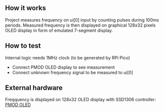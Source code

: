 ## How it works

Project measures frequency on ui[0] input by counting pulses during 100ms periods. Measured frequency is then displayed on graphical 128x32 pixels OLED display in form of emulated 7-segment display.

## How to test

Internal logic needs 1MHz clock (to be generated by RPi Pico)
* Connect PMOD OLED display to see measurement
* Connect unknown frequency signal to be measured to ui[0]

## External hardware

Freqquency is displayed on 128x32 OLED display with SSD1306 controller: [PMOD OLED](https://digilent.com/reference/pmod/pmodoled/start?srsltid=AfmBOorLYfaDc8BpQC9A5OXZzMUAsCeca8Y7uBRi8CIp-gxW1e7fsLZP)
